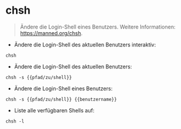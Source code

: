 # chsh

> Ändere die Login-Shell eines Benutzers.
> Weitere Informationen: <https://manned.org/chsh>.

- Ändere die Login-Shell des aktuellen Benutzers interaktiv:

`chsh`

- Ändere die Login-Shell des aktuellen Benutzers:

`chsh -s {{pfad/zu/shell}}`

- Ändere die Login-Shell eines Benutzers:

`chsh -s {{pfad/zu/shell}} {{benutzername}}`

- Liste alle verfügbaren Shells auf:

`chsh -l`
